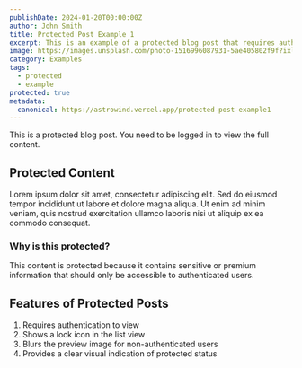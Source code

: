 ```yaml
---
publishDate: 2024-01-20T00:00:00Z
author: John Smith
title: Protected Post Example 1
excerpt: This is an example of a protected blog post that requires authentication to view.
image: https://images.unsplash.com/photo-1516996087931-5ae405802f9f?ixlib=rb-4.0.3&ixid=M3wxMjA3fDB8MHxwaG90by1wYWdlfHx8fGVufDB8fHx8fA%3D%3D&auto=format&fit=crop&w=2070&q=80
category: Examples
tags:
  - protected
  - example
protected: true
metadata:
  canonical: https://astrowind.vercel.app/protected-post-example1
---
```


This is a protected blog post. You need to be logged in to view the full content.

## Protected Content

Lorem ipsum dolor sit amet, consectetur adipiscing elit. Sed do eiusmod tempor incididunt ut labore et dolore magna aliqua. Ut enim ad minim veniam, quis nostrud exercitation ullamco laboris nisi ut aliquip ex ea commodo consequat.

### Why is this protected?

This content is protected because it contains sensitive or premium information that should only be accessible to authenticated users.

## Features of Protected Posts

1. Requires authentication to view
2. Shows a lock icon in the list view
3. Blurs the preview image for non-authenticated users
4. Provides a clear visual indication of protected status
